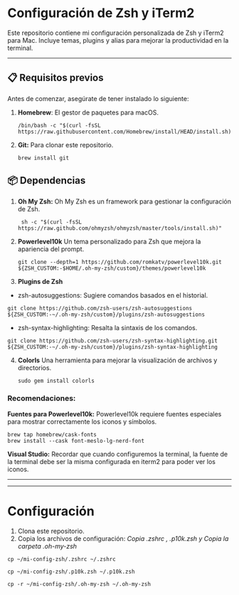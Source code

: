 # Configuración de Zsh y iTerm2

Este repositorio contiene mi configuración personalizada de Zsh y iTerm2 para Mac. Incluye temas, plugins y alias para mejorar la productividad en la terminal.

---

## 📋 Requisitos previos

Antes de comenzar, asegúrate de tener instalado lo siguiente:

1. **Homebrew**: El gestor de paquetes para macOS.
   ```
   /bin/bash -c "$(curl -fsSL https://raw.githubusercontent.com/Homebrew/install/HEAD/install.sh)"
   ```

2. **Git:** Para clonar este repositorio.
   ```
   brew install git
   ```

## 📦 Dependencias

1. **Oh My Zsh:**
   Oh My Zsh es un framework para gestionar la configuración de Zsh.
   ```
    sh -c "$(curl -fsSL https://raw.github.com/ohmyzsh/ohmyzsh/master/tools/install.sh)"
   ```

2. **Powerlevel10k**
   Un tema personalizado para Zsh que mejora la apariencia del prompt.
   ```
   git clone --depth=1 https://github.com/romkatv/powerlevel10k.git ${ZSH_CUSTOM:-$HOME/.oh-my-zsh/custom}/themes/powerlevel10k
   ```

3. **Plugins de Zsh**
  - zsh-autosuggestions: Sugiere comandos basados en el historial.
   ```
   git clone https://github.com/zsh-users/zsh-autosuggestions ${ZSH_CUSTOM:-~/.oh-my-zsh/custom}/plugins/zsh-autosuggestions
   ```
  - zsh-syntax-highlighting: Resalta la sintaxis de los comandos.
   ```
   git clone https://github.com/zsh-users/zsh-syntax-highlighting.git ${ZSH_CUSTOM:-~/.oh-my-zsh/custom}/plugins/zsh-syntax-highlighting
   ```

4. **Colorls**
   Una herramienta para mejorar la visualización de archivos y directorios.
   ```
   sudo gem install colorls
   ```

### Recomendaciones:
**Fuentes para Powerlevel10k:** 
Powerlevel10k requiere fuentes especiales para mostrar correctamente los iconos y símbolos.
``` 
brew tap homebrew/cask-fonts
brew install --cask font-meslo-lg-nerd-font
```

**Visual Studio:** Recordar que cuando configuremos la terminal, la fuente de la terminal debe ser la misma configurada en iterm2 para poder ver los iconos.

-----
-----
# Configuración
1. Clona este repositorio.
2. Copia los archivos de configuración: *Copia .zshrc , .p10k.zsh y Copia la carpeta .oh-my-zsh*
``` 
cp ~/mi-config-zsh/.zshrc ~/.zshrc

cp ~/mi-config-zsh/.p10k.zsh ~/.p10k.zsh

cp -r ~/mi-config-zsh/.oh-my-zsh ~/.oh-my-zsh
```

